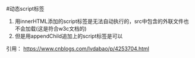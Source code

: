 #动态script标签

1. 用innerHTML添加的script标签是无法自动执行的，src中包含的外联文件也不会加载(这是符合w3c文档的)
2. 但是用appendChild追加上的script标签是可以

引用：
<https://www.cnblogs.com/lvdabao/p/4253704.html>